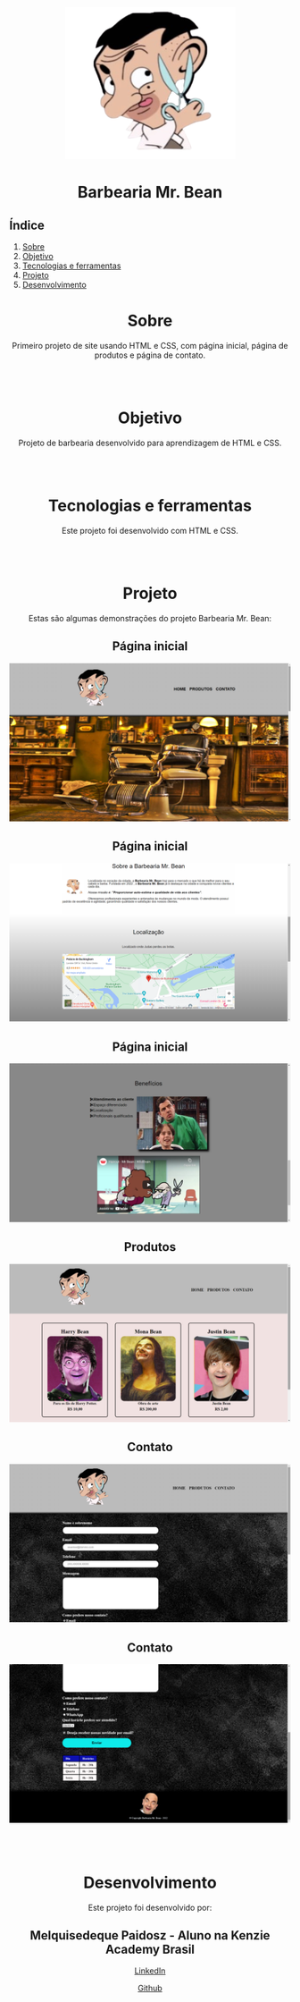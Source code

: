 <div style="margin:30px" align="center">
    <img src="./images/tituloF.png" />
</div>


<b><h1 align="center">Barbearia Mr. Bean</h1></b>

## Índice

1. [Sobre](#Sobre)
2. [Objetivo](#Objetivo)
3. [Tecnologias e ferramentas](#Tecnologias-e-ferramentas)
4. [Projeto](#Projeto)
5. [Desenvolvimento](#Desenvolvimento)

<div align="center">

# Sobre

Primeiro projeto de site usando HTML e CSS, com página inicial, página de produtos e página de contato.

<br></br>

# Objetivo

Projeto de barbearia desenvolvido para aprendizagem de HTML e CSS.

<br></br>

# Tecnologias e ferramentas

Este projeto foi desenvolvido com HTML e CSS.


<br></br>

# Projeto

Estas são algumas demonstrações do projeto Barbearia Mr. Bean:

<h2 align="center">Página inicial</h2>
<img src="./images/Home.png">

<h2 align="center">Página inicial</h2>
<img src="./images/Home2.png">

<h2 align="center">Página inicial</h2>
<img src="./images/Home3.png">

<h2 align="center">Produtos</h2>
<img src="./images/Produtos.png">

<h2 align="center">Contato</h2>
<img src="./images/contato.png">

<h2 align="center">Contato</h2>
<img src="./images/contato2.png">

<br></br>

# Desenvolvimento

Este projeto foi desenvolvido por:


## Melquisedeque Paidosz - Aluno na Kenzie Academy Brasil

[LinkedIn](https://www.linkedin.com/in/melquisedeque-paidosz-da-silva/)

[Github](https://github.com/wikeed)

<br></br>

</div>
